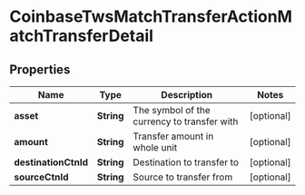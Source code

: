 
# CoinbaseTwsMatchTransferActionMatchTransferDetail

## Properties
Name | Type | Description | Notes
------------ | ------------- | ------------- | -------------
**asset** | **String** | The symbol of the currency to transfer with |  [optional]
**amount** | **String** | Transfer amount in whole unit |  [optional]
**destinationCtnId** | **String** | Destination to transfer to |  [optional]
**sourceCtnId** | **String** | Source to transfer from |  [optional]




